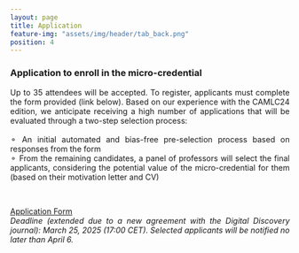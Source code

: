 ```yaml
---
layout: page
title: Application
feature-img: "assets/img/header/tab_back.png"
position: 4
---
```


### Application to enroll in the micro-credential

<p align="justify">
Up to 35 attendees will be accepted. To register, applicants must complete the form provided (link below). Based on our experience with the CAMLC24 edition, we anticipate receiving a high number of applications that will be evaluated through a two-step selection process:<br><br>
&#9900; An initial automated and bias-free pre-selection process based on responses from the form<br>
&#9900; From the remaining candidates, a panel of professors will select the final applicants, considering the potential value of the micro-credential for them (based on their motivation letter and CV)
</p><br>

<p align="justify">
<a href='https://docs.google.com/forms/d/e/1FAIpQLSd5O5LtxDw9IMLfRGrPsSzYgcsqA5T6XvYiwrcEXIQPvEHHlQ/viewform?usp=dialog'>Application Form</a><br>
<i>Deadline (extended due to a new agreement with the Digital Discovery journal): March 25, 2025 (17:00 CET). Selected applicants will be notified no later than April 6.</i>
</p><br>
